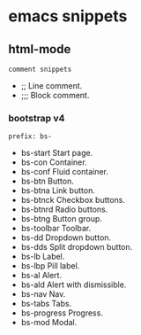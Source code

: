 # emacs snippets

## html-mode

	comment snippets

* ;; Line comment.
* ;;; Block comment.

### bootstrap v4

	prefix: bs-

* bs-start Start page.
* bs-con Container.
* bs-conf Fluid container.
* bs-btn Button.
* bs-btna Link button.
* bs-btnck Checkbox buttons.
* bs-btnrd Radio buttons.
* bs-btng Button group.
* bs-toolbar Toolbar.
* bs-dd Dropdown button.
* bs-dds Split dropdown button.
* bs-lb Label.
* bs-lbp Pill label.
* bs-al Alert.
* bs-ald Alert with dismissible.
* bs-nav Nav.
* bs-tabs Tabs.
* bs-progress Progress.
* bs-mod Modal.

